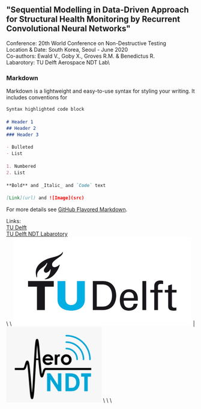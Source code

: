 ## "Sequential Modelling in Data-Driven Approach for Structural Health Monitoring by Recurrent Convolutional Neural Networks"

Conference: 20th World Conference on Non-Destructive Testing<br>
Location & Date: South Korea, Seoul - June 2020<br>
Co-authors: Ewald V., Goby X., Groves R.M. & Benedictus R.\
Labarotory: TU Delft Aerospace NDT Lab\

### Markdown

Markdown is a lightweight and easy-to-use syntax for styling your writing. It includes conventions for

```markdown
Syntax highlighted code block

# Header 1
## Header 2
### Header 3

- Bulleted
- List

1. Numbered
2. List

**Bold** and _Italic_ and `Code` text

[Link](url) and ![Image](src)
```

For more details see [GitHub Flavored Markdown](https://guides.github.com/features/mastering-markdown/).

Links:\
[TU Delft](https://www.tudelft.nl/)<br>
[TU Delft NDT Labarotory](https://www.tudelft.nl/en/ae/organisation/departments/aerospace-structures-and-materials/structural-integrity-and-composites/facilities/aerospace-ndt-laboratory/)<br>
\\
\\
![TUDelftLogo](/assets/TUDelftLogo.png) | ![TUDelftNDTLabLogo](/assets/TUDelftNDTLabLogo.PNG)
\\
\\
\\
